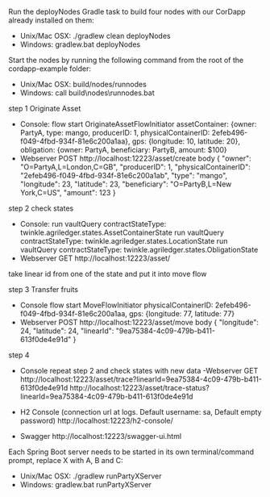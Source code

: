 Run the deployNodes Gradle task to build four nodes with our CorDapp already installed on them:
- Unix/Mac OSX: ./gradlew clean deployNodes
- Windows: gradlew.bat deployNodes

Start the nodes by running the following command from the root of the cordapp-example folder:
- Unix/Mac OSX: build/nodes/runnodes
- Windows: call build\nodes\runnodes.bat


step 1 
Originate Asset
- Console:
flow start OriginateAssetFlowInitiator assetContainer: {owner: PartyA, type: mango, producerID: 1, physicalContainerID: 2efeb496-f049-4fbd-934f-81e6c200a1aa}, gps: {longitude: 10, latitude: 20}, obligation: {owner: PartyA, beneficiary: PartyB, amount: $100}
- Webserver
POST
http://localhost:12223/asset/create
body
{
    "owner": "O=PartyA,L=London,C=GB",
    "producerID": 1,
    "physicalContainerID": "2efeb496-f049-4fbd-934f-81e6c200a1ab",
    "type": "mango",
    "longitude": 23,
    "latitude": 23,
    "beneficiary": "O=PartyB,L=New York,C=US",
    "amount": 123
}

step 2
check states
- Console:
run vaultQuery contractStateType: twinkle.agriledger.states.AssetContainerState
run vaultQuery contractStateType: twinkle.agriledger.states.LocationState
run vaultQuery contractStateType: twinkle.agriledger.states.ObligationState
- Webserver
GET 
http://localhost:12223/asset/

take linear id from one of the state and put it into move flow

step 3
Transfer fruits
- Console
flow start MoveFlowInitiator physicalContainerID: 2efeb496-f049-4fbd-934f-81e6c200a1aa, gps: {longitude: 77, latitude: 77}
- Webserver
POST 
http://localhost:12223/asset/move
body
{
	"longitude": 24,
    "latitude": 24,
    "linearId": "9ea75384-4c09-479b-b411-613f0de4e91d"
}


step 4
- Console
repeat step 2 and check states with new data
-Webserver
GET
http://localhost:12223/asset/trace?linearId=9ea75384-4c09-479b-b411-613f0de4e91d
http://localhost:12223/asset/trace-status?linearId=9ea75384-4c09-479b-b411-613f0de4e91d


- H2 Console (connection url at logs. Default username: sa, Default empty password)
http://localhost:12223/h2-console/
- Swagger
http://localhost:12223/swagger-ui.html

Each Spring Boot server needs to be started in its own terminal/command prompt, replace X with A, B and C:
- Unix/Mac OSX: ./gradlew runPartyXServer
- Windows: gradlew.bat runPartyXServer


